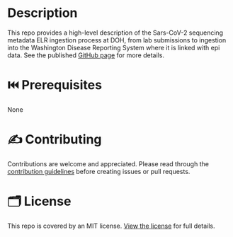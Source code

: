 # Description

This repo provides a high-level description of the Sars-CoV-2 sequencing metadata ELR ingestion process at DOH, from lab submissions to ingestion into the Washington Disease Reporting System where it is linked with epi data. See the published [GitHub page](https://cautious-chainsaw-1w342kr.pages.github.io/) for more details.

# :previous_track_button: Prerequisites

None

# :writing_hand: Contributing

Contributions are welcome and appreciated. Please read through the [contribution guidelines](CONTRIBUTING.md) before creating issues or pull requests.

# :card_index_dividers: License

This repo is covered by an MIT license. [View the license](LICENSE) for full details.
